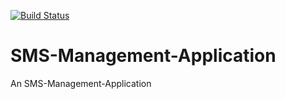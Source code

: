 [![Build Status](https://travis-ci.org/daisymacharia/SMS-Management-Application.svg?branch=master)](https://travis-ci.org/daisymacharia/SMS-Management-Application)

# SMS-Management-Application

An SMS-Management-Application
